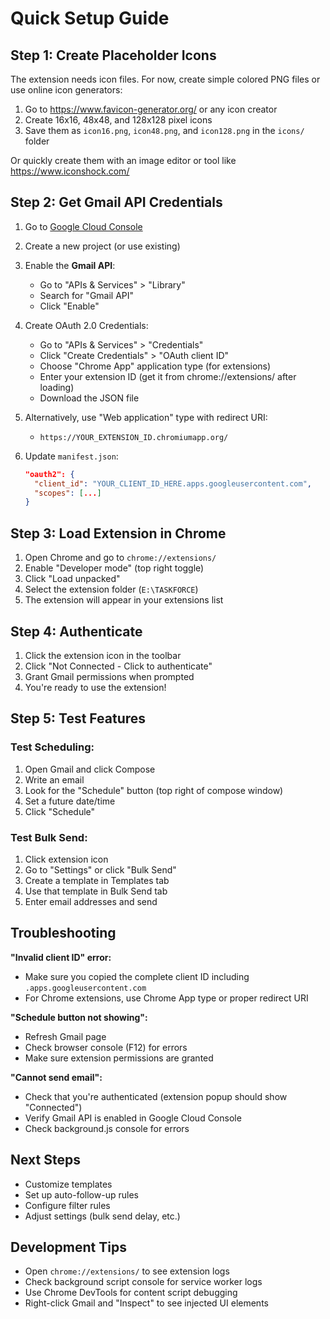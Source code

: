 # Quick Setup Guide

## Step 1: Create Placeholder Icons

The extension needs icon files. For now, create simple colored PNG files or use online icon generators:

1. Go to https://www.favicon-generator.org/ or any icon creator
2. Create 16x16, 48x48, and 128x128 pixel icons
3. Save them as `icon16.png`, `icon48.png`, and `icon128.png` in the `icons/` folder

Or quickly create them with an image editor or tool like https://www.iconshock.com/

## Step 2: Get Gmail API Credentials

1. Go to [Google Cloud Console](https://console.cloud.google.com/)
2. Create a new project (or use existing)
3. Enable the **Gmail API**:
   - Go to "APIs & Services" > "Library"
   - Search for "Gmail API"
   - Click "Enable"

4. Create OAuth 2.0 Credentials:
   - Go to "APIs & Services" > "Credentials"
   - Click "Create Credentials" > "OAuth client ID"
   - Choose "Chrome App" application type (for extensions)
   - Enter your extension ID (get it from chrome://extensions/ after loading)
   - Download the JSON file

5. Alternatively, use "Web application" type with redirect URI:
   - `https://YOUR_EXTENSION_ID.chromiumapp.org/`

6. Update `manifest.json`:
   ```json
   "oauth2": {
     "client_id": "YOUR_CLIENT_ID_HERE.apps.googleusercontent.com",
     "scopes": [...]
   }
   ```

## Step 3: Load Extension in Chrome

1. Open Chrome and go to `chrome://extensions/`
2. Enable "Developer mode" (top right toggle)
3. Click "Load unpacked"
4. Select the extension folder (`E:\TASKFORCE`)
5. The extension will appear in your extensions list

## Step 4: Authenticate

1. Click the extension icon in the toolbar
2. Click "Not Connected - Click to authenticate"
3. Grant Gmail permissions when prompted
4. You're ready to use the extension!

## Step 5: Test Features

### Test Scheduling:
1. Open Gmail and click Compose
2. Write an email
3. Look for the "Schedule" button (top right of compose window)
4. Set a future date/time
5. Click "Schedule"

### Test Bulk Send:
1. Click extension icon
2. Go to "Settings" or click "Bulk Send"
3. Create a template in Templates tab
4. Use that template in Bulk Send tab
5. Enter email addresses and send

## Troubleshooting

**"Invalid client ID" error:**
- Make sure you copied the complete client ID including `.apps.googleusercontent.com`
- For Chrome extensions, use Chrome App type or proper redirect URI

**"Schedule button not showing":**
- Refresh Gmail page
- Check browser console (F12) for errors
- Make sure extension permissions are granted

**"Cannot send email":**
- Check that you're authenticated (extension popup should show "Connected")
- Verify Gmail API is enabled in Google Cloud Console
- Check background.js console for errors

## Next Steps

- Customize templates
- Set up auto-follow-up rules
- Configure filter rules
- Adjust settings (bulk send delay, etc.)

## Development Tips

- Open `chrome://extensions/` to see extension logs
- Check background script console for service worker logs
- Use Chrome DevTools for content script debugging
- Right-click Gmail and "Inspect" to see injected UI elements



